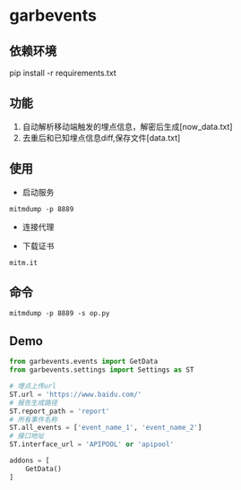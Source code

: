 # garbevents

## 依赖环境

pip install -r requirements.txt

## 功能

1. 自动解析移动端触发的埋点信息，解密后生成[now_data.txt]
2. 去重后和已知埋点信息diff,保存文件[data.txt]


## 使用

- 启动服务
```shell
mitmdump -p 8889
```
- 连接代理

- 下载证书
```shell
mitm.it
```

## 命令

```shell
mitmdump -p 8889 -s op.py
```

## Demo

```python
from garbevents.events import GetData
from garbevents.settings import Settings as ST

# 埋点上传url 
ST.url = 'https://www.baidu.com/'
# 报告生成路径 
ST.report_path = 'report'
# 所有事件名称 
ST.all_events = ['event_name_1', 'event_name_2']
# 接口地址
ST.interface_url = 'APIPOOL' or 'apipool'

addons = [
    GetData()
]
```


